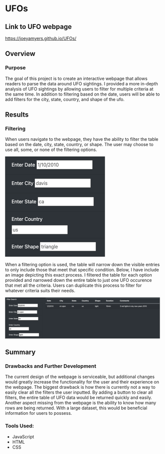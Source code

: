 # UFOs

## Link to UFO webpage
https://joeyamyers.github.io/UFOs/

## Overview
### Purpose
The goal of this project is to create an interactive webpage that allows readers to parse the data around UFO sightings. I provided a more in-depth analysis of UFO sightings by allowing users to filter for multiple criteria at the same time. In addition to filtering based on the date, users will be able to add filters for the city, state, country, and shape of the ufo.

## Results
### Filtering
When users navigate to the webpage, they have the ability to filter the table based on the date, city, state, country, or shape. The user may choose to use all, some, or none of the filtering options. 

![](Resources/filterSearch.png)

When a filtering option is used, the table will narrow down the visible entries to only include those that meet that specific condition. Below, I have include an image depicting this exact process. I filtered the table for each option provided and narrowed down the entire table to just one UFO occurence that met all the criteria. Users can duplicate this process to filter for whatever criteria suits their needs.

![](Resources/filterExample.png)


## Summary
### Drawbacks and Further Development
The current design of the webpage is serviceable, but additional changes would greatly increase the functionality for the user and their experience on the webpage. The biggest drawback is how there is currently not a way to easily clear all the filters the user inputted. By adding a button to clear all filters, the entire table of UFO data would be returned quickly and easily. Another aspect missing from the webpage is the ability to know how many rows are being returned. With a large dataset, this would be beneficial information for users to possess.


### Tools Used:
* JavaScript
* HTML
* CSS